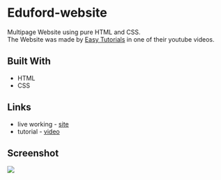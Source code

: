 # Eduford-website

Multipage Website using pure HTML and CSS.  
The Website was made by [Easy Tutorials](https://www.youtube.com/c/EasyTutorialsVideo) in one of their youtube videos.

## Built With 
  - HTML
  - CSS
## Links
  - live working - [site](https://sourabh358.github.io/Eduford-website/front-page.html)
  - tutorial - [video](https://www.youtube.com/watch?v=oYRda7UtuhA&t)

## Screenshot
![](./screenshot.png)
